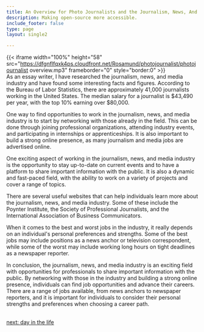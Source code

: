 ```yaml
---
title: An Overview for Photo Journalists and the Journalism, News, And Media  Industry
description: Making open-source more accessible.
include_footer: false
type: page
layout: single2

---
```


{{< iframe width="100%" height="58" src="https://dfgnflfqxk4ps.cloudfront.net/Rosamund/photojournalist/photojournalist overview.mp3" frameborder="0" style="border:0" >}}<br>
As an essay writer, I have researched the journalism, news, and media industry and have found some interesting facts and figures. According to the Bureau of Labor Statistics, there are approximately 41,000 journalists working in the United States. The median salary for a journalist is $43,490 per year, with the top 10% earning over $80,000.

One way to find opportunities to work in the journalism, news, and media industry is to start by networking with those already in the field. This can be done through joining professional organizations, attending industry events, and participating in internships or apprenticeships. It is also important to build a strong online presence, as many journalism and media jobs are advertised online.

One exciting aspect of working in the journalism, news, and media industry is the opportunity to stay up-to-date on current events and to have a platform to share important information with the public. It is also a dynamic and fast-paced field, with the ability to work on a variety of projects and cover a range of topics.

There are several useful websites that can help individuals learn more about the journalism, news, and media industry. Some of these include the Poynter Institute, the Society of Professional Journalists, and the International Association of Business Communicators.

When it comes to the best and worst jobs in the industry, it really depends on an individual's personal preferences and strengths. Some of the best jobs may include positions as a news anchor or television correspondent, while some of the worst may include working long hours on tight deadlines as a newspaper reporter.

In conclusion, the journalism, news, and media industry is an exciting field with opportunities for professionals to share important information with the public. By networking with those in the industry and building a strong online presence, individuals can find job opportunities and advance their careers. There are a range of jobs available, from news anchors to newspaper reporters, and it is important for individuals to consider their personal strengths and preferences when choosing a career path.

<br>
<a href="https://insights.workdojos.com/photojournalist/day-in-the-life">next: day in the life</a>
</p>